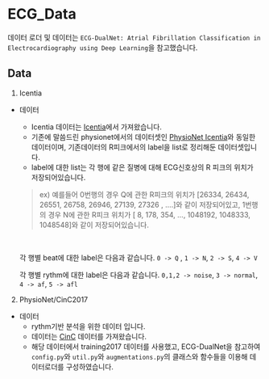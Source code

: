 # ECG_Data

데이터 로더 및 데이터는 `ECG-DualNet: Atrial Fibrillation Classification in Electrocardiography using Deep Learning`을 참고했습니다.

## Data 

1. Icentia
* 데이터
  * Icentia 데이터는 [Icentia](https://studtudarmstadtde-my.sharepoint.com/personal/christoph_reich_stud_tu-darmstadt_de/_layouts/15/onedrive.aspx?id=%2Fpersonal%2Fchristoph%5Freich%5Fstud%5Ftu%2Ddarmstadt%5Fde%2FDocuments%2FUni%2FECG%5FClassification%2Fdata%2Ezip&parent=%2Fpersonal%2Fchristoph%5Freich%5Fstud%5Ftu%2Ddarmstadt%5Fde%2FDocuments%2FUni%2FECG%5FClassification&ga=1)에서 가져왔습니다.
  * 기존에 말씀드린 physionet에서의 데이터셋인 [PhysioNet Icentia](https://www.physionet.org/content/icentia11k-continuous-ecg/1.0/)와 동일한 데이터이며, 기존데이터의 R피크에서의 label을 list로 정리해둔 데이터셋입니다.
  * label에 대한 list는 각 행에 같은 질병에 대해 ECG신호상의 R 피크의 위치가 저장되어있습니다. <br/>
  > ex) 예를들어 0번행의 경우 Q에 관한 R피크의 위치가 [26334,   26434,   26551,   26758,   26946,   27139,   27326 , ....]와 같이 저장되어있고, 1번행의 경우 N에 관한 R피크 위치가 [      8,     178,     354, ..., 1048192, 1048333, 1048548]와 같이 저장되어있습니다.
  <br/>
  
  각 행별 beat에 대한 label은 다음과 같습니다. `0 -> Q` , `1 -> N`, `2 -> S`, `4 -> V`

  각 행별 rythm에 대한 label은 다음과 같습니다. `0,1,2 -> noise`, `3 -> normal`, `4 -> af`, `5 -> afl`

2. PhysioNet/CinC2017
* 데이터
  * rythm기반 분석을 위한 데이터 입니다.
  * 데이터는 [CinC](https://physionet.org/content/challenge-2017/1.0.0/) 데이터를 가져왔습니다.
  * 해당 데이터에서 training2017 데이터를 사용했고, ECG-DualNet을 참고하여 `config.py`와 `util.py`와 `augmentations.py`의 클래스와 함수들을 이용해 데이터로더를 구성하였습니다.
  

